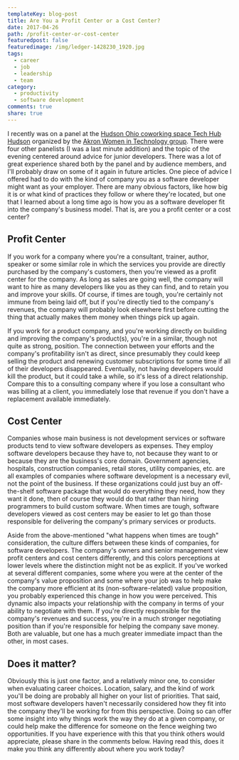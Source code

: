 ```yaml
---
templateKey: blog-post
title: Are You a Profit Center or a Cost Center?
date: 2017-04-26
path: /profit-center-or-cost-center
featuredpost: false
featuredimage: /img/ledger-1428230_1920.jpg
tags:
  - career
  - job
  - leadership
  - team
category:
  - productivity
  - software development
comments: true
share: true
---
```


I recently was on a panel at the [Hudson Ohio coworking space Tech Hub Hudson](http://techhubhudson.com) organized by the [Akron Women in Technology group](http://akronwit.org/). There were four other panelists (I was a last minute addition) and the topic of the evening centered around advice for junior developers. There was a lot of great experience shared both by the panel and by audience members, and I'll probably draw on some of it again in future articles. One piece of advice I offered had to do with the kind of company you as a software developer might want as your employer. There are many obvious factors, like how big it is or what kind of practices they follow or where they're located, but one that I learned about a long time ago is how you as a software developer fit into the company's business model. That is, are you a profit center or a cost center?

## Profit Center

If you work for a company where you're a consultant, trainer, author, speaker or some similar role in which the services you provide are directly purchased by the company's customers, then you're viewed as a profit center for the company. As long as sales are going well, the company will want to hire as many developers like you as they can find, and to retain you and improve your skills. Of course, if times are tough, you're certainly not immune from being laid off, but if you're directly tied to the company's revenues, the company will probably look elsewhere first before cutting the thing that actually makes them money when things pick up again.

If you work for a product company, and you're working directly on building and improving the company's product(s), you're in a similar, though not quite as strong, position. The connection between your efforts and the company's profitability isn't as direct, since presumably they could keep selling the product and renewing customer subscriptions for some time if all of their developers disappeared. Eventually, not having developers would kill the product, but it could take a while, so it's less of a direct relationship. Compare this to a consulting company where if you lose a consultant who was billing at a client, you immediately lose that revenue if you don't have a replacement available immediately.

## Cost Center

Companies whose main business is not development services or software products tend to view software developers as expenses. They employ software developers because they have to, not because they want to or because they are the business's core domain. Government agencies, hospitals, construction companies, retail stores, utility companies, etc. are all examples of companies where software development is a necessary evil, not the point of the business. If these organizations could just buy an off-the-shelf software package that would do everything they need, how they want it done, then of course they would do that rather than hiring programmers to build custom software. When times are tough, software developers viewed as cost centers may be easier to let go than those responsible for delivering the company's primary services or products.

Aside from the above-mentioned "what happens when times are tough" consideration, the culture differs between these kinds of companies, for software developers. The company's owners and senior management view profit centers and cost centers differently, and this colors perceptions at lower levels where the distinction might not be as explicit. If you've worked at several different companies, some where you were at the center of the company's value proposition and some where your job was to help make the company more efficient at its (non-software-related) value proposition, you probably experienced this change in how you were perceived. This dynamic also impacts your relationship with the company in terms of your ability to negotiate with them. If you're directly responsible for the company's revenues and success, you're in a much stronger negotiating position than if you're responsible for helping the company save money. Both are valuable, but one has a much greater immediate impact than the other, in most cases.

## Does it matter?

Obviously this is just one factor, and a relatively minor one, to consider when evaluating career choices. Location, salary, and the kind of work you'll be doing are probably all higher on your list of priorities. That said, most software developers haven't necessarily considered how they fit into the company they'll be working for from this perspective. Doing so can offer some insight into why things work the way they do at a given company, or could help make the difference for someone on the fence weighing two opportunities. If you have experience with this that you think others would appreciate, please share in the comments below. Having read this, does it make you think any differently about where you work today?
